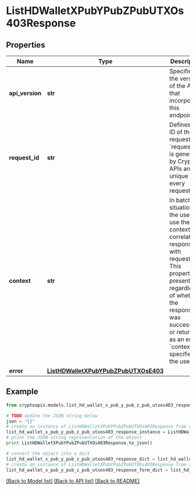 # ListHDWalletXPubYPubZPubUTXOs403Response


## Properties
Name | Type | Description | Notes
------------ | ------------- | ------------- | -------------
**api_version** | **str** | Specifies the version of the API that incorporates this endpoint. | 
**request_id** | **str** | Defines the ID of the request. The &#x60;requestId&#x60; is generated by Crypto APIs and it&#39;s unique for every request. | 
**context** | **str** | In batch situations the user can use the context to correlate responses with requests. This property is present regardless of whether the response was successful or returned as an error. &#x60;context&#x60; is specified by the user. | [optional] 
**error** | [**ListHDWalletXPubYPubZPubUTXOsE403**](ListHDWalletXPubYPubZPubUTXOsE403.md) |  | 

## Example

```python
from cryptoapis.models.list_hd_wallet_x_pub_y_pub_z_pub_utxos403_response import ListHDWalletXPubYPubZPubUTXOs403Response

# TODO update the JSON string below
json = "{}"
# create an instance of ListHDWalletXPubYPubZPubUTXOs403Response from a JSON string
list_hd_wallet_x_pub_y_pub_z_pub_utxos403_response_instance = ListHDWalletXPubYPubZPubUTXOs403Response.from_json(json)
# print the JSON string representation of the object
print ListHDWalletXPubYPubZPubUTXOs403Response.to_json()

# convert the object into a dict
list_hd_wallet_x_pub_y_pub_z_pub_utxos403_response_dict = list_hd_wallet_x_pub_y_pub_z_pub_utxos403_response_instance.to_dict()
# create an instance of ListHDWalletXPubYPubZPubUTXOs403Response from a dict
list_hd_wallet_x_pub_y_pub_z_pub_utxos403_response_form_dict = list_hd_wallet_x_pub_y_pub_z_pub_utxos403_response.from_dict(list_hd_wallet_x_pub_y_pub_z_pub_utxos403_response_dict)
```
[[Back to Model list]](../README.md#documentation-for-models) [[Back to API list]](../README.md#documentation-for-api-endpoints) [[Back to README]](../README.md)


